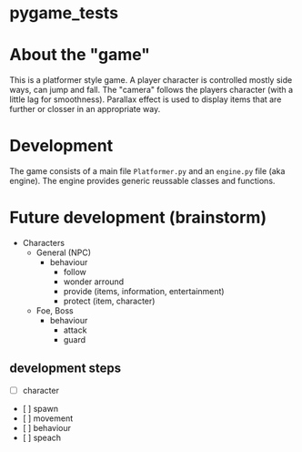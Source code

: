 # pygame_tests

# About the "game"
This is a platformer style game.
A player character is controlled mostly side ways, can jump and fall. The "camera"
follows the players character (with a little lag for smoothness).
Parallax effect is used to display items that are further or closser in an
appropriate way.

# Development
The game consists of a main file `Platformer.py` and an `engine.py` file (aka engine).
The engine provides generic reussable classes and functions.

# Future development (brainstorm)
* Characters
    * General (NPC)
        * behaviour
            * follow
            * wonder arround
            * provide (items, information, entertainment)
            * protect (item, character)
    * Foe, Boss
        * behaviour
            * attack
            * guard

## development steps
* [ ] character
*    [ ] spawn
*    [ ] movement
*    [ ] behaviour
*    [ ] speach

